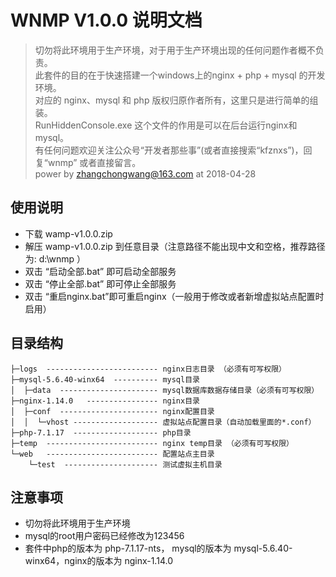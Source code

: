 # WNMP V1.0.0 说明文档
> 切勿将此环境用于生产环境，对于用于生产环境出现的任何问题作者概不负责。   
> 此套件的目的在于快速搭建一个windows上的nginx + php + mysql 的开发环境。  
> 对应的 nginx、mysql 和 php 版权归原作者所有，这里只是进行简单的组装。   
> RunHiddenConsole.exe 这个文件的作用是可以在后台运行nginx和mysql。   
> 有任何问题欢迎关注公众号“开发者那些事”(或者直接搜索“kfznxs”)，回复“wnmp” 或者直接留言。    
> power by zhangchongwang@163.com at 2018-04-28 

## 使用说明
- 下载 wamp-v1.0.0.zip
- 解压 wamp-v1.0.0.zip 到任意目录（注意路径不能出现中文和空格，推荐路径为:  d:\wnmp ）
- 双击 “启动全部.bat” 即可启动全部服务
- 双击 “停止全部.bat” 即可停止全部服务
- 双击 “重启nginx.bat”即可重启nginx（一般用于修改或者新增虚拟站点配置时启用）
## 目录结构
```
├─logs  ------------------------- nginx日志目录 （必须有可写权限）
├─mysql-5.6.40-winx64  ---------- mysql目录
│  ├─data  ---------------------- mysql数据库数据存储目录（必须有可写权限）
├─nginx-1.14.0   ---------------- nginx目录
│  ├─conf  ---------------------- nginx配置目录
│  │  └─vhost ------------------- 虚拟站点配置目录（自动加载里面的*.conf）
├─php-7.1.17  ------------------- php目录
├─temp  ------------------------- nginx temp目录 （必须有可写权限）
└─web   ------------------------- 配置站点主目录
    └─test  --------------------- 测试虚拟主机目录
```

## 注意事项
- 切勿将此环境用于生产环境
- mysql的root用户密码已经修改为123456
- 套件中php的版本为 php-7.1.17-nts， mysql的版本为 mysql-5.6.40-winx64，nginx的版本为 nginx-1.14.0
